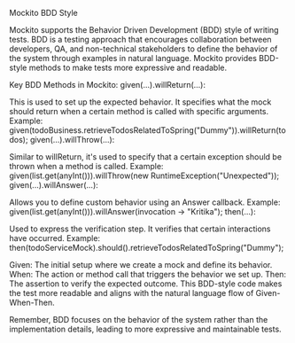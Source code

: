 Mockito BDD Style

Mockito supports the Behavior Driven Development (BDD) style of writing tests. BDD is a testing approach that encourages collaboration between developers, QA, and non-technical stakeholders to define the behavior of the system through examples in natural language. Mockito provides BDD-style methods to make tests more expressive and readable.

Key BDD Methods in Mockito:
given(...).willReturn(...):

This is used to set up the expected behavior. It specifies what the mock should return when a certain method is called with specific arguments.
Example: given(todoBusiness.retrieveTodosRelatedToSpring("Dummy")).willReturn(todos);
given(...).willThrow(...):

Similar to willReturn, it's used to specify that a certain exception should be thrown when a method is called.
Example: given(list.get(anyInt())).willThrow(new RuntimeException("Unexpected"));
given(...).willAnswer(...):

Allows you to define custom behavior using an Answer callback.
Example: given(list.get(anyInt())).willAnswer(invocation -> "Kritika");
then(...):

Used to express the verification step. It verifies that certain interactions have occurred.
Example: then(todoServiceMock).should().retrieveTodosRelatedToSpring("Dummy");

Given: The initial setup where we create a mock and define its behavior.
When: The action or method call that triggers the behavior we set up.
Then: The assertion to verify the expected outcome.
This BDD-style code makes the test more readable and aligns with the natural language flow of Given-When-Then.

Remember, BDD focuses on the behavior of the system rather than the implementation details, leading to more expressive and maintainable tests.
